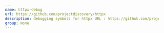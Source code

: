 ```yaml
---
name: httpx-debug
url: https://github.com/projectdiscovery/httpx
description: debugging symbols for httpx URL : https://github.com/projectdiscovery/httpx Groups : None
group: None
---
```

